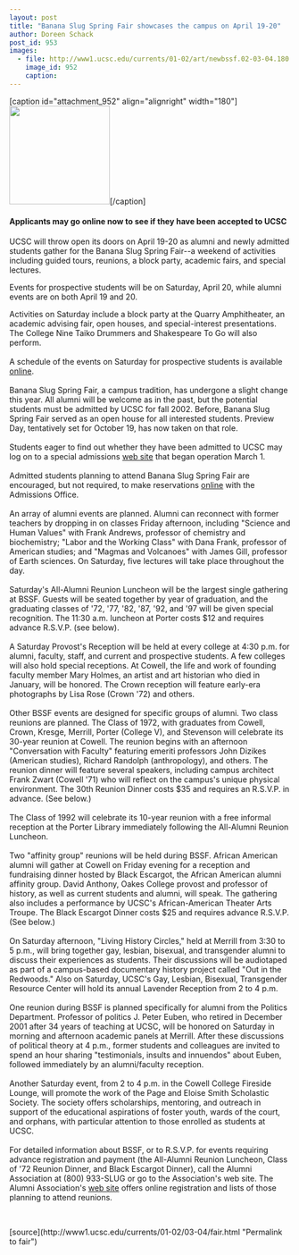 ```yaml
---
layout: post
title: "Banana Slug Spring Fair showcases the campus on April 19-20"
author: Doreen Schack
post_id: 953
images:
  - file: http://www1.ucsc.edu/currents/01-02/art/newbssf.02-03-04.180.jpg
    image_id: 952
    caption: 
---
```


[caption id="attachment_952" align="alignright" width="180"]<a href="http://localhost/mysite/wp-content/uploads/2002/03/newbssf.02-03-04.180.jpg"><img class="size-full wp-image-952" src="http://localhost/mysite/wp-content/uploads/2002/03/newbssf.02-03-04.180.jpg" alt="" width="180" height="176" /></a>[/caption]
<h4>
  <b>Applicants may go online now to see if they have been accepted to UCSC</b>
</h4>
<p>
  UCSC will throw open its doors on April 19-20 as alumni and newly admitted students gather for the Banana Slug Spring Fair--a weekend of activities including guided tours, reunions, a block party, academic fairs, and special lectures.
</p>Events for prospective students will be on Saturday, April 20, while alumni events are on both April 19 and 20.
<p>
  Activities on Saturday include a block party at the Quarry Amphitheater, an academic advising fair, open houses, and special-interest presentations. The College Nine Taiko Drummers and Shakespeare To Go will also perform.<br>
  <br>
  A schedule of the events on Saturday for prospective students is available <a href="http://www.admissions.ucsc.edu/bssf/eventsch.html">online</a>.<br>
  <br>
  Banana Slug Spring Fair, a campus tradition, has undergone a slight change this year. All alumni will be welcome as in the past, but the potential students must be admitted by UCSC for fall 2002. Before, Banana Slug Spring Fair served as an open house for all interested students. Preview Day, tentatively set for October 19, has now taken on that role.<br>
  <br>
  Students eager to find out whether they have been admitted to UCSC may log on to a special admissions <a href="http://admissions.ucsc.edu/bssf/general.html">web site</a> that began operation March 1.<br>
  <br>
  Admitted students planning to attend Banana Slug Spring Fair are encouraged, but not required, to make reservations <a href="http://admissions.ucsc.edu/bssf/">online</a> with the Admissions Office.<br>
  <br>
  An array of alumni events are planned. Alumni can reconnect with former teachers by dropping in on classes Friday afternoon, including "Science and Human Values" with Frank Andrews, professor of chemistry and biochemistry; "Labor and the Working Class" with Dana Frank, professor of American studies; and "Magmas and Volcanoes" with James Gill, professor of Earth sciences. On Saturday, five lectures will take place throughout the day.<br>
  <br>
  Saturday's All-Alumni Reunion Luncheon will be the largest single gathering at BSSF. Guests will be seated together by year of graduation, and the graduating classes of '72, '77, '82, '87, '92, and '97 will be given special recognition. The 11:30 a.m. luncheon at Porter costs $12 and requires advance R.S.V.P. (see below).<br>
  <br>
  A Saturday Provost's Reception will be held at every college at 4:30 p.m. for alumni, faculty, staff, and current and prospective students. A few colleges will also hold special receptions. At Cowell, the life and work of founding faculty member Mary Holmes, an artist and art historian who died in January, will be honored. The Crown reception will feature early-era photographs by Lisa Rose (Crown '72) and others.<br>
  <br>
  Other BSSF events are designed for specific groups of alumni. Two class reunions are planned. The Class of 1972, with graduates from Cowell, Crown, Kresge, Merrill, Porter (College V), and Stevenson will celebrate its 30-year reunion at Cowell. The reunion begins with an afternoon "Conversation with Faculty" featuring emeriti professors John Dizikes (American studies), Richard Randolph (anthropology), and others. The reunion dinner will feature several speakers, including campus architect Frank Zwart (Cowell '71) who will reflect on the campus's unique physical environment. The 30th Reunion Dinner costs $35 and requires an R.S.V.P. in advance. (See below.)<br>
  <br>
  The Class of 1992 will celebrate its 10-year reunion with a free informal reception at the Porter Library immediately following the All-Alumni Reunion Luncheon.<br>
  <br>
  Two "affinity group" reunions will be held during BSSF. African American alumni will gather at Cowell on Friday evening for a reception and fundraising dinner hosted by Black Escargot, the African American alumni affinity group. David Anthony, Oakes College provost and professor of history, as well as current students and alumni, will speak. The gathering also includes a performance by UCSC's African-American Theater Arts Troupe. The Black Escargot Dinner costs $25 and requires advance R.S.V.P. (See below.)<br>
  <br>
  On Saturday afternoon, "Living History Circles," held at Merrill from 3:30 to 5 p.m., will bring together gay, lesbian, bisexual, and transgender alumni to discuss their experiences as students. Their discussions will be audiotaped as part of a campus-based documentary history project called "Out in the Redwoods." Also on Saturday, UCSC's Gay, Lesbian, Bisexual, Transgender Resource Center will hold its annual Lavender Reception from 2 to 4 p.m.<br>
  <br>
  One reunion during BSSF is planned specifically for alumni from the Politics Department. Professor of politics J. Peter Euben, who retired in December 2001 after 34 years of teaching at UCSC, will be honored on Saturday in morning and afternoon academic panels at Merrill. After these discussions of political theory at 4 p.m., former students and colleagues are invited to spend an hour sharing "testimonials, insults and innuendos" about Euben, followed immediately by an alumni/faculty reception.<br>
  <br>
  Another Saturday event, from 2 to 4 p.m. in the Cowell College Fireside Lounge, will promote the work of the Page and Eloise Smith Scholastic Society. The society offers scholarships, mentoring, and outreach in support of the educational aspirations of foster youth, wards of the court, and orphans, with particular attention to those enrolled as students at UCSC.<br>
  <br>
  For detailed information about BSSF, or to R.S.V.P. for events requiring advance registration and payment (the All-Alumni Reunion Luncheon, Class of '72 Reunion Dinner, and Black Escargot Dinner), call the Alumni Association at (800) 933-SLUG or go to the Association's web site. The Alumni Association's <a href="http://www.ucsc.onlinecommunity.com/index.asp">web site</a> offers online registration and lists of those planning to attend reunions.
</p>
<p>
  <br>

</p>
<p>

</p>
[source](http://www1.ucsc.edu/currents/01-02/03-04/fair.html "Permalink to fair")
